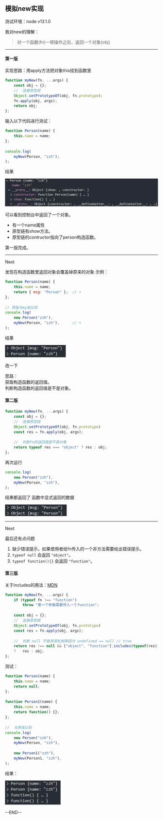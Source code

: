 ## 模拟new实现

测试环境：node v13.1.0

我对new的理解：
>对一个函数(fn)一顿操作之后，返回一个对象(obj)

---

#### 第一版
实现思路：用apply方法把对象this挂到函数里
```javascript
function myNew(fn, ...args) {
    const obj = {};
    //  连接原型链
    Object.setPrototypeOf(obj, fn.prototype);
    fn.apply(obj, args);
    return obj;
};
```

输入以下代码进行测试：
```javascript
function Person(name) {
    this.name = name;
};

console.log(
    myNew(Person, "zzh");
);
```


结果

![](../images/实现new运算符/第一版-1.jpg)

可以看到控制台中返回了一个对象。
- 有一个name属性
- 原型链有show方法。
- 原型链的contructor指向了person构造函数。

第一版完成。

---
Next

发现在构造函数里返回对象会覆盖掉原来的对象 示例：
```javascript
function Person(name) {
    this.name = name;
    return { msg: "Person" };  // +
};

// 原版与my版比较
console.log(
    new Person("zzh"),
    myNew(Person, "zzh"),      // +
);
```
结果

![](../images/实现new运算符/第一版-2.jpg)

改一下

思路：</br>
获取构造函数的返回值。</br>
判断构造函数的返回值是不是对象。


#### 第二版

```javascript
function myNew(fn, ...args) {
    const obj = {};
    //  连接原型链
    Object.setPrototypeOf(obj, fn.prototype)
    const res = fn.apply(obj, args);

    //  判断fn的返回值是不是对象 
    return typeof res === "object" ? res : obj;
};
```

再次运行
```javascript
console.log(
    new Person("zzh"),
    myNew(Person, "zzh"),
);
```

结果都返回了 函数中显式返回的数据

![](../images/实现new运算符/第二版-1.jpg)

---
Next

最后还有点问题

1. 缺少错误提示，如果使用者给fn传入的一个非方法需要给出错误提示。
2. `typeof null` 会返回 `"object"`。
3. `typeof function(){}` 会返回 `"function"`。

#### 第三版
关于includes的用法：[MDN](https://developer.mozilla.org/zh-CN/docs/Web/JavaScript/Reference/Global_Objects/Array/includes)
```javascript
function myNew(fn, ...args) {
    if (typeof fn !== "function")
        throw "第一个参数需要传入一个function";

    const obj = {};
    //  连接原型链
    Object.setPrototypeOf(obj, fn.prototype)
    const res = fn.apply(obj, args);

    //  判断 null 不能用宽松相等因为 undefined == null // true
    return res !== null && ["object", "function"].includes(typeof(res))
    ?   res : obj;
};
```

测试：

```javascript
function Person(name) {
    this.name = name;
    return null;
};

function Person1(name) {
    this.name = name;
    return function() {};
};

//  与原版比较
console.log(
    new Person("zzh"),
    myNew(Person, "zzh"),

    new Person1("zzh"),
    myNew(Person1, "zzh"),
);
```

结果：

![](../images/实现new运算符/第三版-1.jpg)

--END--




